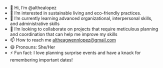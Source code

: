 - 👋 Hi, I’m @althealopez
- 👀 I’m interested in sustainable living and eco-friendly practices.
- 🌱 I’m currently learning advanced organizational, interpersonal skills, and administrative skills
- 💞️ I’m looking to collaborate on projects that require meticulous planning and coordination that can help me improve my skills
- 📫 How to reach me altheagwennlopez@gmail.com
- 😄 Pronouns: She/Her
- ⚡ Fun fact: I love planning surprise events and have a knack for remembering important dates!

<!---
althealopez/althealopez is a ✨ special ✨ repository because its `README.md` (this file) appears on your GitHub profile.
You can click the Preview link to take a look at your changes.
--->
